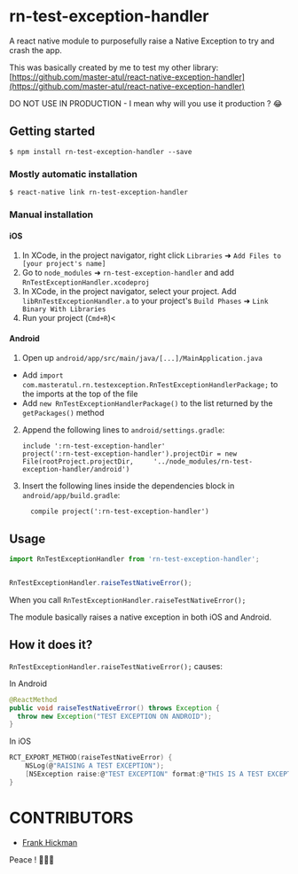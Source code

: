 
# rn-test-exception-handler

A react native module to purposefully raise a Native Exception to try and crash the app.

This was basically created by me to test my other library:
[https://github.com/master-atul/react-native-exception-handler](https://github.com/master-atul/react-native-exception-handler)

DO NOT USE IN PRODUCTION - I mean why will you use it production ? 😂

## Getting started

`$ npm install rn-test-exception-handler --save`

### Mostly automatic installation

`$ react-native link rn-test-exception-handler`

### Manual installation


#### iOS

1. In XCode, in the project navigator, right click `Libraries` ➜ `Add Files to [your project's name]`
2. Go to `node_modules` ➜ `rn-test-exception-handler` and add `RnTestExceptionHandler.xcodeproj`
3. In XCode, in the project navigator, select your project. Add `libRnTestExceptionHandler.a` to your project's `Build Phases` ➜ `Link Binary With Libraries`
4. Run your project (`Cmd+R`)<

#### Android

1. Open up `android/app/src/main/java/[...]/MainApplication.java`
  - Add `import com.masteratul.rn.testexception.RnTestExceptionHandlerPackage;` to the imports at the top of the file
  - Add `new RnTestExceptionHandlerPackage()` to the list returned by the `getPackages()` method
2. Append the following lines to `android/settings.gradle`:
  	```
  	include ':rn-test-exception-handler'
  	project(':rn-test-exception-handler').projectDir = new File(rootProject.projectDir, 	'../node_modules/rn-test-exception-handler/android')
  	```
3. Insert the following lines inside the dependencies block in `android/app/build.gradle`:
  	```
      compile project(':rn-test-exception-handler')
  	```


## Usage
```javascript
import RnTestExceptionHandler from 'rn-test-exception-handler';


RnTestExceptionHandler.raiseTestNativeError();
```

When you call `RnTestExceptionHandler.raiseTestNativeError();`

The module basically raises a native exception in both iOS and Android.


## How it does it?

`RnTestExceptionHandler.raiseTestNativeError();` causes:

In Android
```java
@ReactMethod
public void raiseTestNativeError() throws Exception {
  throw new Exception("TEST EXCEPTION ON ANDROID");
}
```

In iOS
```c
RCT_EXPORT_METHOD(raiseTestNativeError) {
    NSLog(@"RAISING A TEST EXCEPTION");
    [NSException raise:@"TEST EXCEPTION" format:@"THIS IS A TEST EXCEPTION"];
}
```

# CONTRIBUTORS
- [Frank Hickman](https://github.com/fhickman)


Peace ! ✌🏻🍻
